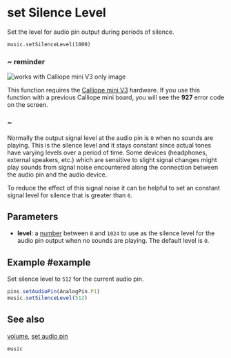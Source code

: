 # set Silence Level

Set the level for audio pin output during periods of silence.

```sig
music.setSilenceLevel(1000)
```

### ~ reminder

![works with Calliope mini V3 only image](/static/v2/v2-only.png)

This function requires the [Calliope mini V3](/device/v2) hardware. If you use this function with a previous Calliope mini board, you will see the **927** error code on the screen.

### ~

Normally the output signal level at the audio pin is `0` when no sounds are playing. This is the silence level and it stays constant since actual tones have varying levels over a period of time. Some devices (headphones, external speakers, etc.) which are sensitive to slight signal changes might play sounds from signal noise encountered along the connection between the audio pin and the audio device. 

To reduce the effect of this signal noise it can be helpful to set an constant signal level for silence that is greater than `0`.

## Parameters

* **level**: a [number](/types/number) between `0` and `1024` to use as the silence level for the audio pin output when no sounds are playing. The default level is `0`.

## Example #example

Set silence level to `512` for the current audio pin.

```typescript
pins.setAudioPin(AnalogPin.P1)
music.setSilenceLevel(512)
```

## See also

[volume](/reference/music/volume), [set audio pin](/reference/pins/set-audio-pin)

```package
music
```

